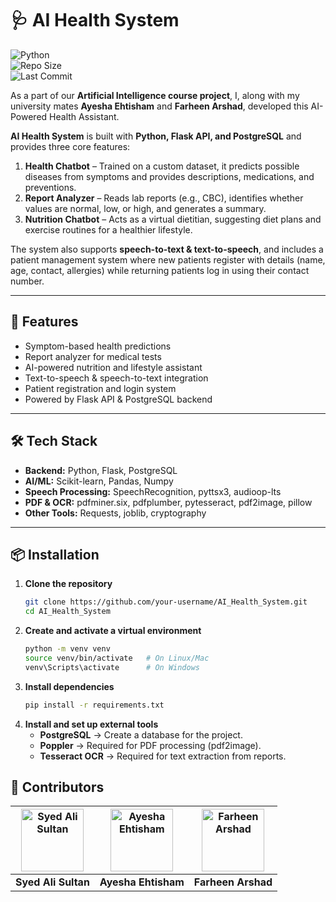 # 🩺 AI Health System

![Python](https://img.shields.io/badge/Python-3.x-blue?logo=python)  
![Repo Size](https://img.shields.io/github/repo-size/alishah18105/Python-Coding-Journey)  
![Last Commit](https://img.shields.io/github/last-commit/alishah18105/Python-Coding-Journey)

As a part of our **Artificial Intelligence course project**, I, along with my university mates **Ayesha Ehtisham** and **Farheen Arshad**, developed this AI-Powered Health Assistant.  

**AI Health System** is built with **Python, Flask API, and PostgreSQL** and provides three core features:  

1. **Health Chatbot** – Trained on a custom dataset, it predicts possible diseases from symptoms and provides descriptions, medications, and preventions.  
2. **Report Analyzer** – Reads lab reports (e.g., CBC), identifies whether values are normal, low, or high, and generates a summary.  
3. **Nutrition Chatbot** – Acts as a virtual dietitian, suggesting diet plans and exercise routines for a healthier lifestyle.  

The system also supports **speech-to-text & text-to-speech**, and includes a patient management system where new patients register with details (name, age, contact, allergies) while returning patients log in using their contact number.

---

## 🚀 Features
- Symptom-based health predictions  
- Report analyzer for medical tests  
- AI-powered nutrition and lifestyle assistant  
- Text-to-speech & speech-to-text integration  
- Patient registration and login system  
- Powered by Flask API & PostgreSQL backend  

---

## 🛠️ Tech Stack
- **Backend:** Python, Flask, PostgreSQL  
- **AI/ML:** Scikit-learn, Pandas, Numpy  
- **Speech Processing:** SpeechRecognition, pyttsx3, audioop-lts  
- **PDF & OCR:** pdfminer.six, pdfplumber, pytesseract, pdf2image, pillow  
- **Other Tools:** Requests, joblib, cryptography  

---

## 📦 Installation

1. **Clone the repository**
   ```bash
   git clone https://github.com/your-username/AI_Health_System.git
   cd AI_Health_System

2. **Create and activate a virtual environment**
    ```bash
   python -m venv venv
   source venv/bin/activate   # On Linux/Mac
   venv\Scripts\activate      # On Windows

3. **Install dependencies**
    ```bash
    pip install -r requirements.txt

4. **Install and set up external tools**
    - **PostgreSQL** → Create a database for the project.
    - **Poppler** → Required for PDF processing (pdf2image).
    - **Tesseract OCR** → Required for text extraction from reports.


## 👥 Contributors  

| [<img src="https://github.com/alishah18105.png" width="100px;" alt="Syed Ali Sultan"/>](https://github.com/alishah18105) | [<img src="https://github.com/ayeshaehtisham.png" width="100px;" alt="Ayesha Ehtisham"/>](https://github.com/ayeshaehtisham) | [<img src="https://github.com/FarheenArshad3377.png" width="100px;" alt="Farheen Arshad"/>](https://github.com/FarheenArshad3377) |
|:---:|:---:|:---:|
| **Syed Ali Sultan** | **Ayesha Ehtisham** | **Farheen Arshad** |

